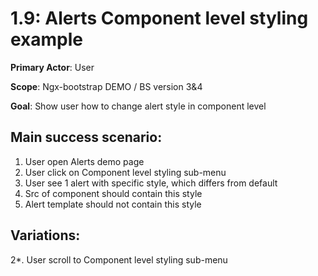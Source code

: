 1.9: Alerts Component level styling example
===========================================
**Primary Actor**: User

**Scope**: Ngx-bootstrap DEMO / BS version 3&4

**Goal**: Show user how to change alert style in component level

Main success scenario:
----------------------
1. User open Alerts demo page
2. User click on Component level styling sub-menu
3. User see 1 alert with specific style, which differs from default
4. Src of component should contain this style
5. Alert template should not contain this style

Variations:
-----------
2*. User scroll to Component level styling sub-menu
